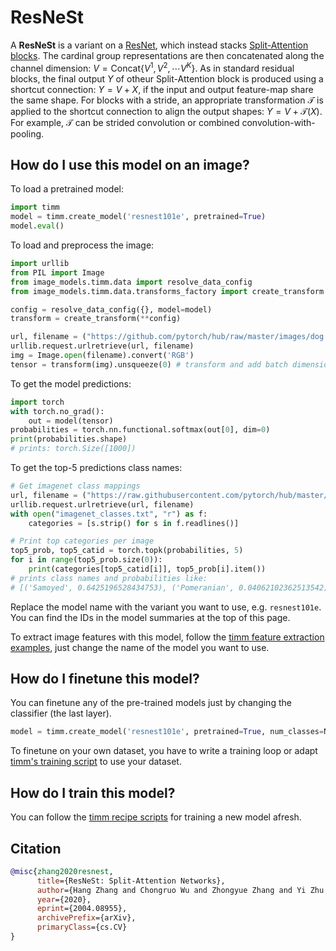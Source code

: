 # ResNeSt

A **ResNeSt** is a variant on a [ResNet](https://paperswithcode.com/method/resnet), which instead stacks [Split-Attention blocks](https://paperswithcode.com/method/split-attention). The cardinal group representations are then concatenated along the channel dimension: $V = \text{Concat}${$V^{1},V^{2},\cdots{V}^{K}$}. As in standard residual blocks, the final output $Y$ of otheur Split-Attention block is produced using a shortcut connection: $Y=V+X$, if the input and output feature-map share the same shape.  For blocks with a stride, an appropriate transformation $\mathcal{T}$ is applied to the shortcut connection to align the output shapes:  $Y=V+\mathcal{T}(X)$. For example, $\mathcal{T}$ can be strided convolution or combined convolution-with-pooling.

## How do I use this model on an image?
To load a pretrained model:

```python
import timm
model = timm.create_model('resnest101e', pretrained=True)
model.eval()
```

To load and preprocess the image:
```python 
import urllib
from PIL import Image
from image_models.timm.data import resolve_data_config
from image_models.timm.data.transforms_factory import create_transform

config = resolve_data_config({}, model=model)
transform = create_transform(**config)

url, filename = ("https://github.com/pytorch/hub/raw/master/images/dog.jpg", "dog.jpg")
urllib.request.urlretrieve(url, filename)
img = Image.open(filename).convert('RGB')
tensor = transform(img).unsqueeze(0) # transform and add batch dimension
```

To get the model predictions:
```python
import torch
with torch.no_grad():
    out = model(tensor)
probabilities = torch.nn.functional.softmax(out[0], dim=0)
print(probabilities.shape)
# prints: torch.Size([1000])
```

To get the top-5 predictions class names:
```python
# Get imagenet class mappings
url, filename = ("https://raw.githubusercontent.com/pytorch/hub/master/imagenet_classes.txt", "imagenet_classes.txt")
urllib.request.urlretrieve(url, filename) 
with open("imagenet_classes.txt", "r") as f:
    categories = [s.strip() for s in f.readlines()]

# Print top categories per image
top5_prob, top5_catid = torch.topk(probabilities, 5)
for i in range(top5_prob.size(0)):
    print(categories[top5_catid[i]], top5_prob[i].item())
# prints class names and probabilities like:
# [('Samoyed', 0.6425196528434753), ('Pomeranian', 0.04062102362513542), ('keeshond', 0.03186424449086189), ('white wolf', 0.01739676296710968), ('Eskimo dog', 0.011717947199940681)]
```

Replace the model name with the variant you want to use, e.g. `resnest101e`. You can find the IDs in the model summaries at the top of this page.

To extract image features with this model, follow the [timm feature extraction examples](https://rwightman.github.io/pytorch-image-models/feature_extraction/), just change the name of the model you want to use.

## How do I finetune this model?
You can finetune any of the pre-trained models just by changing the classifier (the last layer).
```python
model = timm.create_model('resnest101e', pretrained=True, num_classes=NUM_FINETUNE_CLASSES)
```
To finetune on your own dataset, you have to write a training loop or adapt [timm's training
script](https://github.com/rwightman/pytorch-image-models/blob/master/train.py) to use your dataset.

## How do I train this model?

You can follow the [timm recipe scripts](https://rwightman.github.io/pytorch-image-models/scripts/) for training a new model afresh.

## Citation

```BibTeX
@misc{zhang2020resnest,
      title={ResNeSt: Split-Attention Networks}, 
      author={Hang Zhang and Chongruo Wu and Zhongyue Zhang and Yi Zhu and Haibin Lin and Zhi Zhang and Yue Sun and Tong He and Jonas Mueller and R. Manmatha and Mu Li and Alexander Smola},
      year={2020},
      eprint={2004.08955},
      archivePrefix={arXiv},
      primaryClass={cs.CV}
}
```

<!--
Type: model-index
Collections:
- Name: ResNeSt
  Paper:
    Title: 'ResNeSt: Split-Attention Networks'
    URL: https://paperswithcode.com/paper/resnest-split-attention-networks
Models:
- Name: resnest101e
  In Collection: ResNeSt
  Metadata:
    FLOPs: 17423183648
    Parameters: 48280000
    File Size: 193782911
    Architecture:
    - 1x1 Convolution
    - Convolution
    - Dense Connections
    - Global Average Pooling
    - Max Pooling
    - ReLU
    - Residual Connection
    - Softmax
    - Split Attention
    Tasks:
    - Image Classification
    Training Techniques:
    - AutoAugment
    - DropBlock
    - Label Smoothing
    - Mixup
    - SGD with Momentum
    - Weight Decay
    Training Data:
    - ImageNet
    Training Resources: 64x NVIDIA V100 GPUs
    ID: resnest101e
    LR: 0.1
    Epochs: 270
    Layers: 101
    Dropout: 0.2
    Crop Pct: '0.875'
    Momentum: 0.9
    Batch Size: 4096
    Image Size: '256'
    Weight Decay: 0.0001
    Interpolation: bilinear
  Code: https://github.com/rwightman/pytorch-image-models/blob/d8e69206be253892b2956341fea09fdebfaae4e3/timm/models/resnest.py#L182
  Weights: https://github.com/rwightman/pytorch-image-models/releases/download/v0.1-resnest/resnest101-22405ba7.pth
  Results:
  - Task: Image Classification
    Dataset: ImageNet
    Metrics:
      Top 1 Accuracy: 82.88%
      Top 5 Accuracy: 96.31%
- Name: resnest14d
  In Collection: ResNeSt
  Metadata:
    FLOPs: 3548594464
    Parameters: 10610000
    File Size: 42562639
    Architecture:
    - 1x1 Convolution
    - Convolution
    - Dense Connections
    - Global Average Pooling
    - Max Pooling
    - ReLU
    - Residual Connection
    - Softmax
    - Split Attention
    Tasks:
    - Image Classification
    Training Techniques:
    - AutoAugment
    - DropBlock
    - Label Smoothing
    - Mixup
    - SGD with Momentum
    - Weight Decay
    Training Data:
    - ImageNet
    Training Resources: 64x NVIDIA V100 GPUs
    ID: resnest14d
    LR: 0.1
    Epochs: 270
    Layers: 14
    Dropout: 0.2
    Crop Pct: '0.875'
    Momentum: 0.9
    Batch Size: 8192
    Image Size: '224'
    Weight Decay: 0.0001
    Interpolation: bilinear
  Code: https://github.com/rwightman/pytorch-image-models/blob/d8e69206be253892b2956341fea09fdebfaae4e3/timm/models/resnest.py#L148
  Weights: https://github.com/rwightman/pytorch-image-models/releases/download/v0.1-weights/gluon_resnest14-9c8fe254.pth
  Results:
  - Task: Image Classification
    Dataset: ImageNet
    Metrics:
      Top 1 Accuracy: 75.51%
      Top 5 Accuracy: 92.52%
- Name: resnest200e
  In Collection: ResNeSt
  Metadata:
    FLOPs: 45954387872
    Parameters: 70200000
    File Size: 193782911
    Architecture:
    - 1x1 Convolution
    - Convolution
    - Dense Connections
    - Global Average Pooling
    - Max Pooling
    - ReLU
    - Residual Connection
    - Softmax
    - Split Attention
    Tasks:
    - Image Classification
    Training Techniques:
    - AutoAugment
    - DropBlock
    - Label Smoothing
    - Mixup
    - SGD with Momentum
    - Weight Decay
    Training Data:
    - ImageNet
    Training Resources: 64x NVIDIA V100 GPUs
    ID: resnest200e
    LR: 0.1
    Epochs: 270
    Layers: 200
    Dropout: 0.2
    Crop Pct: '0.909'
    Momentum: 0.9
    Batch Size: 2048
    Image Size: '320'
    Weight Decay: 0.0001
    Interpolation: bicubic
  Code: https://github.com/rwightman/pytorch-image-models/blob/d8e69206be253892b2956341fea09fdebfaae4e3/timm/models/resnest.py#L194
  Weights: https://github.com/rwightman/pytorch-image-models/releases/download/v0.1-resnest/resnest101-22405ba7.pth
  Results:
  - Task: Image Classification
    Dataset: ImageNet
    Metrics:
      Top 1 Accuracy: 83.85%
      Top 5 Accuracy: 96.89%
- Name: resnest269e
  In Collection: ResNeSt
  Metadata:
    FLOPs: 100830307104
    Parameters: 110930000
    File Size: 445402691
    Architecture:
    - 1x1 Convolution
    - Convolution
    - Dense Connections
    - Global Average Pooling
    - Max Pooling
    - ReLU
    - Residual Connection
    - Softmax
    - Split Attention
    Tasks:
    - Image Classification
    Training Techniques:
    - AutoAugment
    - DropBlock
    - Label Smoothing
    - Mixup
    - SGD with Momentum
    - Weight Decay
    Training Data:
    - ImageNet
    Training Resources: 64x NVIDIA V100 GPUs
    ID: resnest269e
    LR: 0.1
    Epochs: 270
    Layers: 269
    Dropout: 0.2
    Crop Pct: '0.928'
    Momentum: 0.9
    Batch Size: 2048
    Image Size: '416'
    Weight Decay: 0.0001
    Interpolation: bicubic
  Code: https://github.com/rwightman/pytorch-image-models/blob/d8e69206be253892b2956341fea09fdebfaae4e3/timm/models/resnest.py#L206
  Weights: https://github.com/rwightman/pytorch-image-models/releases/download/v0.1-resnest/resnest269-0cc87c48.pth
  Results:
  - Task: Image Classification
    Dataset: ImageNet
    Metrics:
      Top 1 Accuracy: 84.53%
      Top 5 Accuracy: 96.99%
- Name: resnest26d
  In Collection: ResNeSt
  Metadata:
    FLOPs: 4678918720
    Parameters: 17070000
    File Size: 68470242
    Architecture:
    - 1x1 Convolution
    - Convolution
    - Dense Connections
    - Global Average Pooling
    - Max Pooling
    - ReLU
    - Residual Connection
    - Softmax
    - Split Attention
    Tasks:
    - Image Classification
    Training Techniques:
    - AutoAugment
    - DropBlock
    - Label Smoothing
    - Mixup
    - SGD with Momentum
    - Weight Decay
    Training Data:
    - ImageNet
    Training Resources: 64x NVIDIA V100 GPUs
    ID: resnest26d
    LR: 0.1
    Epochs: 270
    Layers: 26
    Dropout: 0.2
    Crop Pct: '0.875'
    Momentum: 0.9
    Batch Size: 8192
    Image Size: '224'
    Weight Decay: 0.0001
    Interpolation: bilinear
  Code: https://github.com/rwightman/pytorch-image-models/blob/d8e69206be253892b2956341fea09fdebfaae4e3/timm/models/resnest.py#L159
  Weights: https://github.com/rwightman/pytorch-image-models/releases/download/v0.1-weights/gluon_resnest26-50eb607c.pth
  Results:
  - Task: Image Classification
    Dataset: ImageNet
    Metrics:
      Top 1 Accuracy: 78.48%
      Top 5 Accuracy: 94.3%
- Name: resnest50d
  In Collection: ResNeSt
  Metadata:
    FLOPs: 6937106336
    Parameters: 27480000
    File Size: 110273258
    Architecture:
    - 1x1 Convolution
    - Convolution
    - Dense Connections
    - Global Average Pooling
    - Max Pooling
    - ReLU
    - Residual Connection
    - Softmax
    - Split Attention
    Tasks:
    - Image Classification
    Training Techniques:
    - AutoAugment
    - DropBlock
    - Label Smoothing
    - Mixup
    - SGD with Momentum
    - Weight Decay
    Training Data:
    - ImageNet
    Training Resources: 64x NVIDIA V100 GPUs
    ID: resnest50d
    LR: 0.1
    Epochs: 270
    Layers: 50
    Dropout: 0.2
    Crop Pct: '0.875'
    Momentum: 0.9
    Batch Size: 8192
    Image Size: '224'
    Weight Decay: 0.0001
    Interpolation: bilinear
  Code: https://github.com/rwightman/pytorch-image-models/blob/d8e69206be253892b2956341fea09fdebfaae4e3/timm/models/resnest.py#L170
  Weights: https://github.com/rwightman/pytorch-image-models/releases/download/v0.1-resnest/resnest50-528c19ca.pth
  Results:
  - Task: Image Classification
    Dataset: ImageNet
    Metrics:
      Top 1 Accuracy: 80.96%
      Top 5 Accuracy: 95.38%
- Name: resnest50d_1s4x24d
  In Collection: ResNeSt
  Metadata:
    FLOPs: 5686764544
    Parameters: 25680000
    File Size: 103045531
    Architecture:
    - 1x1 Convolution
    - Convolution
    - Dense Connections
    - Global Average Pooling
    - Max Pooling
    - ReLU
    - Residual Connection
    - Softmax
    - Split Attention
    Tasks:
    - Image Classification
    Training Techniques:
    - AutoAugment
    - DropBlock
    - Label Smoothing
    - Mixup
    - SGD with Momentum
    - Weight Decay
    Training Data:
    - ImageNet
    Training Resources: 64x NVIDIA V100 GPUs
    ID: resnest50d_1s4x24d
    LR: 0.1
    Epochs: 270
    Layers: 50
    Dropout: 0.2
    Crop Pct: '0.875'
    Momentum: 0.9
    Batch Size: 8192
    Image Size: '224'
    Weight Decay: 0.0001
    Interpolation: bicubic
  Code: https://github.com/rwightman/pytorch-image-models/blob/d8e69206be253892b2956341fea09fdebfaae4e3/timm/models/resnest.py#L229
  Weights: https://github.com/rwightman/pytorch-image-models/releases/download/v0.1-resnest/resnest50_fast_1s4x24d-d4a4f76f.pth
  Results:
  - Task: Image Classification
    Dataset: ImageNet
    Metrics:
      Top 1 Accuracy: 81.0%
      Top 5 Accuracy: 95.33%
- Name: resnest50d_4s2x40d
  In Collection: ResNeSt
  Metadata:
    FLOPs: 5657064720
    Parameters: 30420000
    File Size: 122133282
    Architecture:
    - 1x1 Convolution
    - Convolution
    - Dense Connections
    - Global Average Pooling
    - Max Pooling
    - ReLU
    - Residual Connection
    - Softmax
    - Split Attention
    Tasks:
    - Image Classification
    Training Techniques:
    - AutoAugment
    - DropBlock
    - Label Smoothing
    - Mixup
    - SGD with Momentum
    - Weight Decay
    Training Data:
    - ImageNet
    Training Resources: 64x NVIDIA V100 GPUs
    ID: resnest50d_4s2x40d
    LR: 0.1
    Epochs: 270
    Layers: 50
    Dropout: 0.2
    Crop Pct: '0.875'
    Momentum: 0.9
    Batch Size: 8192
    Image Size: '224'
    Weight Decay: 0.0001
    Interpolation: bicubic
  Code: https://github.com/rwightman/pytorch-image-models/blob/d8e69206be253892b2956341fea09fdebfaae4e3/timm/models/resnest.py#L218
  Weights: https://github.com/rwightman/pytorch-image-models/releases/download/v0.1-resnest/resnest50_fast_4s2x40d-41d14ed0.pth
  Results:
  - Task: Image Classification
    Dataset: ImageNet
    Metrics:
      Top 1 Accuracy: 81.11%
      Top 5 Accuracy: 95.55%
-->